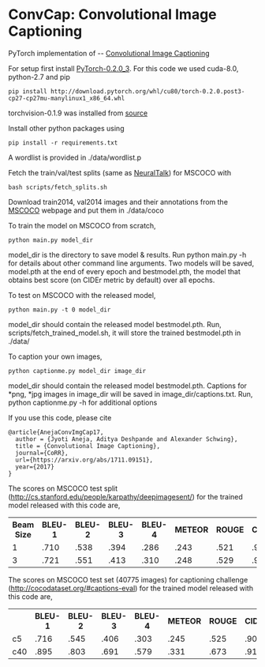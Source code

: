 # ConvCap: Convolutional Image Captioning

PyTorch implementation of -- [Convolutional Image Captioning](https://arxiv.org/abs/1711.09151)                 

For setup first install [PyTorch-0.2.0_3](http://pytorch.org/). For this code we used cuda-8.0, 
python-2.7 and pip

```
pip install http://download.pytorch.org/whl/cu80/torch-0.2.0.post3-cp27-cp27mu-manylinux1_x86_64.whl 
```

torchvision-0.1.9 was installed from [source](https://github.com/pytorch/vision/releases)

Install other python packages using 

```
pip install -r requirements.txt
```

A wordlist is provided in ./data/wordlist.p

Fetch the train/val/test splits (same as [NeuralTalk](http://cs.stanford.edu/people/karpathy/deepimagesent/)) 
for MSCOCO with

```
bash scripts/fetch_splits.sh
```

Download train2014, val2014 images and their annotations from the [MSCOCO](http://cocodataset.org/#download) 
webpage and put them in ./data/coco
 
To train the model on MSCOCO from scratch,

```
python main.py model_dir
```

model_dir is the directory to save model & results. Run python main.py -h for details about other
command line arguments. Two models will be saved, model.pth at the end of every epoch and 
bestmodel.pth, the model that obtains best score (on CIDEr metric by default) over all epochs. 

To test on MSCOCO with the released model,

```
python main.py -t 0 model_dir
```

model_dir should contain the released model bestmodel.pth. Run, scripts/fetch_trained_model.sh, 
it will store the trained bestmodel.pth in ./data/

To caption your own images,

```
python captionme.py model_dir image_dir
```

model_dir should contain the released model bestmodel.pth. Captions for *png, *jpg images in
image_dir will be saved in image_dir/captions.txt. Run, python captionme.py -h for additional
options 


If you use this code, please cite
                                                                                                    
```
@article{AnejaConvImgCap17,                                                                  
  author = {Jyoti Aneja, Aditya Deshpande and Alexander Schwing},          
  title = {Convolutional Image Captioning},                                                    
  journal={CoRR},                                              
  url={https://arxiv.org/abs/1711.09151},                                                           
  year={2017}                                                                                       
} 
```

The scores on MSCOCO test split (http://cs.stanford.edu/people/karpathy/deepimagesent/) for the 
trained model released with this code are,

<table>

<tr>
<th> Beam Size</th>
<th> BLEU-1</th>
<th> BLEU-2</th>
<th> BLEU-3</th>
<th> BLEU-4</th>
<th> METEOR</th>
<th> ROUGE</th>
<th> CIDEr</th>
</tr>

<tr>
<td> 1 </td>
<td> .710 </td>
<td> .538 </td>
<td> .394</td>
<td> .286</td>
<td> .243</td>
<td> .521</td>
<td> .902</td>
</tr>

<tr>
<td> 3 </td>
<td> .721</td>
<td> .551</td>
<td> .413</td>
<td> .310</td>
<td> .248</td>
<td> .529</td>
<td> .946</td>
</tr>

</table>

The scores on MSCOCO test set (40775 images) for captioning challenge 
(http://cocodataset.org/#captions-eval) for the trained model released with this code are,

<table>

<tr>
<th>  </th>
<th> BLEU-1</th>
<th> BLEU-2</th>
<th> BLEU-3</th>
<th> BLEU-4</th>
<th> METEOR</th>
<th> ROUGE</th>
<th> CIDEr</th>
</tr>

<tr>
<td> c5 </td>
<td> .716 </td>
<td> .545 </td>
<td> .406 </td>
<td> .303 </td>
<td> .245 </td>
<td> .525 </td>
<td> .906 </td>
</tr>

<tr>
<td> c40 </td>
<td> .895 </td>
<td> .803 </td>
<td> .691 </td>
<td> .579 </td>
<td> .331 </td>
<td> .673 </td>
<td> .914 </td>
</tr>

</table>


